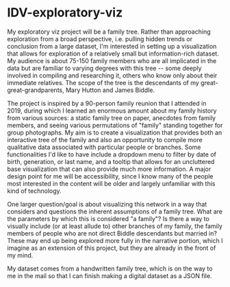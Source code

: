 # IDV-exploratory-viz

My exploratory viz project will be a family tree. Rather than approaching exploration from a broad perspective, i.e. pulling hidden trends or conclusion from a large dataset, I'm interested in setting up a visualization that allows for exploration of a relatively small but information-rich dataset. My audience is about 75-150 family members who are all implicated in the data but are familiar to varying degrees with this tree -- some deeply involved in compiling and researching it, others who know only about their immediate relatives. The scope of the tree is the descendants of my great-great-grandparents, Mary Hutton and James Biddle. 

The project is inspired by a 90-person family reunion that I attended in 2019, during which I learned an enormous amount about my family history from various sources: a static family tree on paper, anecdotes from family members, and seeing various permutations of "family" standing together for group photographs. My aim is to create a visualization that provides both an interactive tree of the family and also an opportunity to compile more qualitative data associated with particular people or branches. Some functionalities I'd like to have include a dropdown menu to filter by date of birth, generation, or last name, and a tooltip that allows for an uncluttered base visualization that can also provide much more information. A major design point for me will be accessibility, since I know many of the people most interested in the content will be older and largely unfamiliar with this kind of technology.

One larger question/goal is about visualizing this network in a way that considers and questions the inherent assumptions of a family tree. What are the parameters by which this is considered "a family"? Is there a way to visually include (or at least allude to) other branches of my family, the family members of people who are not direct Biddle descendants but married in? These may end up being explored more fully in the narrative portion, which I imagine as an extension of this project, but they are already in the front of my mind. 

My dataset comes from a handwritten family tree, which is on the way to me in the mail so that I can finish making a digital dataset as a JSON file. 